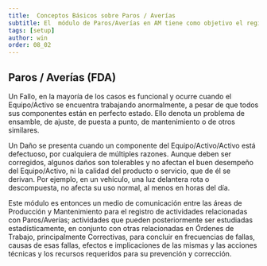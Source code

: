 ```yaml
---
title:  Conceptos Básicos sobre Paros / Averías
subtitle: El  módulo de Paros/Averías en AM tiene como objetivo el registro simple  pero detallado de los hechos y de las actividades que se ejecutan como consecuencia de un Fallo, Paro o una Avería en la prestación del servicio de un Activo. 
tags: [setup]
author: win
order: 08_02
---
```


## Paros / Averías (FDA)

Un Fallo, en la mayoría de los casos es funcional y ocurre cuando el Equipo/Activo se encuentra trabajando anormalmente, a pesar de que todos sus componentes  están en  perfecto estado. Ello denota un problema  de  ensamble,  de  ajuste, de puesta a punto, de mantenimiento o de otros similares.

Un Daño se presenta cuando un componente del Equipo/Activo/Activo está defectuoso, por cualquiera de múltiples razones. Aunque deben ser corregidos, algunos daños son tolerables y no afectan el buen desempeño del Equipo/Activo, ni la calidad del producto o servicio, que de él se derivan. Por ejemplo, en un vehículo, una luz delantera rota o descompuesta, no afecta su uso normal, al menos en horas del día.

Este módulo es entonces un medio de comunicación entre las áreas de Producción  y Mantenimiento para  el registro  de   actividades  relacionadas  con  Paros/Averías; actividades que pueden posteriormente ser estudiadas estadísticamente, en conjunto con otras relacionadas en Órdenes de Trabajo, principalmente Correctivas,  para concluir en frecuencias de fallas, causas de esas fallas, efectos e implicaciones de las mismas y las acciones técnicas y los recursos requeridos para su prevención y corrección.
